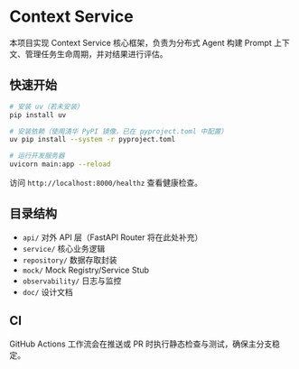 # Context Service

本项目实现 Context Service 核心框架，负责为分布式 Agent 构建 Prompt 上下文、管理任务生命周期，并对结果进行评估。

## 快速开始

```bash
# 安装 uv（若未安装）
pip install uv

# 安装依赖（使用清华 PyPI 镜像，已在 pyproject.toml 中配置）
uv pip install --system -r pyproject.toml

# 运行开发服务器
uvicorn main:app --reload
```

访问 `http://localhost:8000/healthz` 查看健康检查。

## 目录结构

- `api/`           对外 API 层（FastAPI Router 将在此处补充）
- `service/`       核心业务逻辑
- `repository/`    数据存取封装
- `mock/`          Mock Registry/Service Stub
- `observability/` 日志与监控
- `doc/`           设计文档

## CI
GitHub Actions 工作流会在推送或 PR 时执行静态检查与测试，确保主分支稳定。 